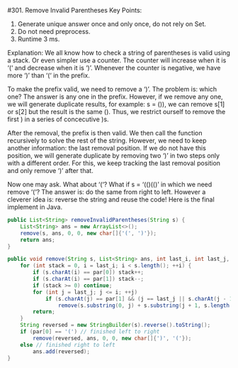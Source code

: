#301. Remove Invalid Parentheses
Key Points:

 

1. Generate unique answer once and only once, do not rely on Set.
2. Do not need preprocess.
3. Runtime 3 ms.



Explanation:
 We all know how to check a string of parentheses is valid using a stack. Or even simpler use a counter.
 The counter will increase when it is ‘(‘ and decrease when it is ‘)’.  Whenever the counter is negative, we have more ‘)’ than ‘(‘ in the  prefix.

 

To make the prefix valid, we need to remove a ‘)’. The problem  is: which one? The answer is any one in the prefix. However, if we  remove any one, we will generate duplicate results, for example: s =  ()), we can remove s[1] or s[2] but the result is the same (). Thus, we  restrict ourself to remove the first ) in a series of concecutive )s.

 

After the removal, the prefix is then valid. We then call the  function recursively to solve the rest of the string. However, we need  to keep another information: the last removal position. If we do not  have this position, we will generate duplicate by removing two ‘)’ in  two steps only with a different order.
 For this, we keep tracking the last removal position and only remove ‘)’ after that.

 

Now one may ask. What about ‘(‘? What if s = ‘(()(()’ in which we need remove ‘(‘?
 The answer is: do the same from right to left.
 However a cleverer idea is: reverse the string and reuse the code!
 Here is the final implement in Java.

```java
public List<String> removeInvalidParentheses(String s) {
    List<String> ans = new ArrayList<>();
    remove(s, ans, 0, 0, new char[]{'(', ')'});
    return ans;
}

public void remove(String s, List<String> ans, int last_i, int last_j,  char[] par) {
    for (int stack = 0, i = last_i; i < s.length(); ++i) {
        if (s.charAt(i) == par[0]) stack++;
        if (s.charAt(i) == par[1]) stack--;
        if (stack >= 0) continue;
        for (int j = last_j; j <= i; ++j)
            if (s.charAt(j) == par[1] && (j == last_j || s.charAt(j - 1) != par[1]))
                remove(s.substring(0, j) + s.substring(j + 1, s.length()), ans, i, j, par);
        return;
    }
    String reversed = new StringBuilder(s).reverse().toString();
    if (par[0] == '(') // finished left to right
        remove(reversed, ans, 0, 0, new char[]{')', '('});
    else // finished right to left
        ans.add(reversed);
}
```

